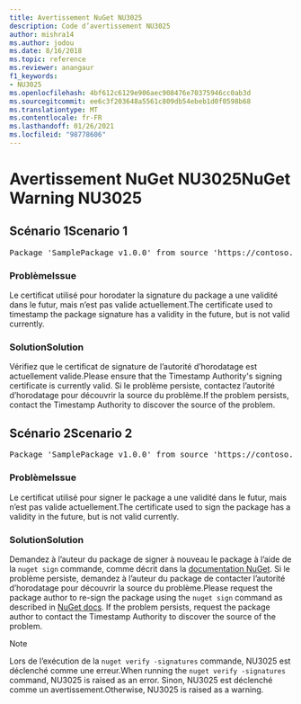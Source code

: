 ```yaml
---
title: Avertissement NuGet NU3025
description: Code d’avertissement NU3025
author: mishra14
ms.author: jodou
ms.date: 8/16/2018
ms.topic: reference
ms.reviewer: anangaur
f1_keywords:
- NU3025
ms.openlocfilehash: 4bf612c6129e906aec908476e70375946cc0ab3d
ms.sourcegitcommit: ee6c3f203648a5561c809db54ebeb1d0f0598b68
ms.translationtype: MT
ms.contentlocale: fr-FR
ms.lasthandoff: 01/26/2021
ms.locfileid: "98778606"
---
```

# <a name="nuget-warning-nu3025"></a><span data-ttu-id="b46f6-103">Avertissement NuGet NU3025</span><span class="sxs-lookup"><span data-stu-id="b46f6-103">NuGet Warning NU3025</span></span>

## <a name="scenario-1"></a><span data-ttu-id="b46f6-104">Scénario 1</span><span class="sxs-lookup"><span data-stu-id="b46f6-104">Scenario 1</span></span>

<pre>Package 'SamplePackage v1.0.0' from source 'https://contoso.com/index.json': The timestamp signing certificate is not yet valid.</pre>

### <a name="issue"></a><span data-ttu-id="b46f6-105">Problème</span><span class="sxs-lookup"><span data-stu-id="b46f6-105">Issue</span></span>

<span data-ttu-id="b46f6-106">Le certificat utilisé pour horodater la signature du package a une validité dans le futur, mais n’est pas valide actuellement.</span><span class="sxs-lookup"><span data-stu-id="b46f6-106">The certificate used to timestamp the package signature has a validity in the future, but is not valid currently.</span></span>


### <a name="solution"></a><span data-ttu-id="b46f6-107">Solution</span><span class="sxs-lookup"><span data-stu-id="b46f6-107">Solution</span></span>

<span data-ttu-id="b46f6-108">Vérifiez que le certificat de signature de l’autorité d’horodatage est actuellement valide.</span><span class="sxs-lookup"><span data-stu-id="b46f6-108">Please ensure that the Timestamp Authority's signing certificate is currently valid.</span></span> <span data-ttu-id="b46f6-109">Si le problème persiste, contactez l’autorité d’horodatage pour découvrir la source du problème.</span><span class="sxs-lookup"><span data-stu-id="b46f6-109">If the problem persists, contact the Timestamp Authority to discover the source of the problem.</span></span>



## <a name="scenario-2"></a><span data-ttu-id="b46f6-110">Scénario 2</span><span class="sxs-lookup"><span data-stu-id="b46f6-110">Scenario 2</span></span>

<pre>Package 'SamplePackage v1.0.0' from source 'https://contoso.com/index.json': The primary signature's timestamp signing certificate is not yet valid.</pre>

### <a name="issue"></a><span data-ttu-id="b46f6-111">Problème</span><span class="sxs-lookup"><span data-stu-id="b46f6-111">Issue</span></span>

<span data-ttu-id="b46f6-112">Le certificat utilisé pour signer le package a une validité dans le futur, mais n’est pas valide actuellement.</span><span class="sxs-lookup"><span data-stu-id="b46f6-112">The certificate used to sign the package has a validity in the future, but is not valid currently.</span></span>


### <a name="solution"></a><span data-ttu-id="b46f6-113">Solution</span><span class="sxs-lookup"><span data-stu-id="b46f6-113">Solution</span></span>

<span data-ttu-id="b46f6-114">Demandez à l’auteur du package de signer à nouveau le package à l’aide de la `nuget sign` commande, comme décrit dans la [documentation NuGet](../../create-packages/sign-a-package.md). Si le problème persiste, demandez à l’auteur du package de contacter l’autorité d’horodatage pour découvrir la source du problème.</span><span class="sxs-lookup"><span data-stu-id="b46f6-114">Please request the package author to re-sign the package using the `nuget sign` command as described in [NuGet docs](../../create-packages/sign-a-package.md). If the problem persists, request the package author to contact the Timestamp Authority to discover the source of the problem.</span></span>


> [!Note]
> <span data-ttu-id="b46f6-115">Lors de l’exécution de la `nuget verify -signatures` commande, NU3025 est déclenché comme une erreur.</span><span class="sxs-lookup"><span data-stu-id="b46f6-115">When running the `nuget verify -signatures` command, NU3025 is raised as an error.</span></span> <span data-ttu-id="b46f6-116">Sinon, NU3025 est déclenché comme un avertissement.</span><span class="sxs-lookup"><span data-stu-id="b46f6-116">Otherwise, NU3025 is raised as a warning.</span></span>

